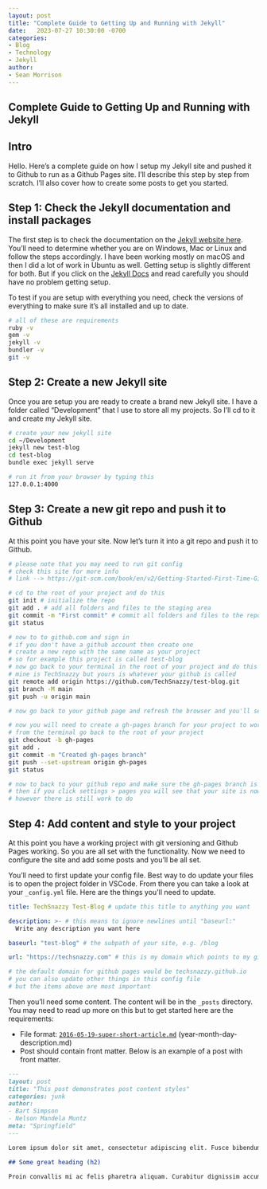 ```yaml
---
layout: post
title: "Complete Guide to Getting Up and Running with Jekyll"
date:   2023-07-27 10:30:00 -0700
categories:
- Blog
- Technology
- Jekyll
author:
- Sean Morrison
---
```


## Complete Guide to Getting Up and Running with Jekyll

## Intro

Hello. Here’s a complete guide on how I setup my Jekyll site and pushed it to Github to run as a Github Pages site. I’ll describe this step by step from scratch. I’ll also cover how to create some posts to get you started.

## Step 1: Check the Jekyll documentation and install packages

The first step is to check the documentation on the [Jekyll website here](https://jekyllrb.com/). You’ll need to determine whether you are on Windows, Mac or Linux and follow the steps accordingly. I have been working mostly on macOS and then I did a lot of work in Ubuntu as well. Getting setup is slightly different for both. But if you click on the [Jekyll Docs](https://jekyllrb.com/docs/) and read carefully you should have no problem getting setup.

To test if you are setup with everything you need, check the versions of everything to make sure it’s all installed and up to date.

```bash
# all of these are requirements
ruby -v
gem -v
jekyll -v
bundler -v
git -v
```

## Step 2: Create a new Jekyll site

Once you are setup you are ready to create a brand new Jekyll site. I have a folder called “Development” that I use to store all my projects. So I’ll cd to it and create my Jekyll site.

```bash
# create your new jekyll site
cd ~/Development
jekyll new test-blog
cd test-blog
bundle exec jekyll serve

# run it from your browser by typing this
127.0.0.1:4000
```

## Step 3: Create a new git repo and push it to Github

At this point you have your site. Now let’s turn it into a git repo and push it to Github.

```bash
# please note that you may need to run git config
# check this site for more info
# link --> https://git-scm.com/book/en/v2/Getting-Started-First-Time-Git-Setup

# cd to the root of your project and do this
git init # initialize the repo
git add . # add all folders and files to the staging area
git commit -m "First commit" # commit all folders and files to the repo
git status

# now to to github.com and sign in
# if you don't have a github account then create one
# create a new repo with the same name as your project
# so for example this project is called test-blog
# now go back to your terminal in the root of your project and do this
# mine is TechSnazzy but yours is whatever your github is called
git remote add origin https://github.com/TechSnazzy/test-blog.git
git branch -M main
git push -u origin main

# now go back to your github page and refresh the browser and you'll see your files have been uploaded

# now you will need to create a gh-pages branch for your project to work
# from the terminal go back to the root of your project
git checkout -b gh-pages
git add .
git commit -m "Created gh-pages branch"
git push --set-upstream origin gh-pages
git status

# now to back to your github repo and make sure the gh-pages branch is there
# then if you click settings > pages you will see that your site is now live
# however there is still work to do
```

## Step 4: Add content and style to your project

At this point you have a working project with git versioning and Github Pages working. So you are all set with the functionality. Now we need to configure the site and add some posts and you’ll be all set. 

You’ll need to first update your config file. Best way to do update your files is to open the project folder in VSCode. From there you can take a look at your `_config.yml` file. Here are the things you'll need to update.

```yaml
title: TechSnazzy Test-Blog # update this title to anything you want

description: >- # this means to ignore newlines until "baseurl:"
  Write any description you want here

baseurl: "test-blog" # the subpath of your site, e.g. /blog

url: "https://techsnazzy.com" # this is my domain which points to my github

# the default domain for github pages would be techsnazzy.github.io
# you can also update other things in this config file
# but the items above are most important
```

Then you’ll need some content. The content will be in the `_posts` directory. You may need to read up more on this but to get started here are the requirements:

- File format: [`2016-05-19-super-short-article.md`](http://2016-05-19-super-short-article.md/) (year-month-day-description.md)
- Post should contain front matter. Below is an example of a post with front matter.

```markdown
---
layout: post
title: "This post demonstrates post content styles"
categories: junk
author:
- Bart Simpson
- Nelson Mandela Muntz
meta: "Springfield"
---

Lorem ipsum dolor sit amet, consectetur adipiscing elit. Fusce bibendum neque eget nunc mattis eu sollicitudin enim tincidunt. Vestibulum lacus tortor, ultricies id dignissim ac, bibendum in velit.

## Some great heading (h2)

Proin convallis mi ac felis pharetra aliquam. Curabitur dignissim accumsan rutrum. In arcu magna, aliquet vel pretium et, molestie et arcu.
```